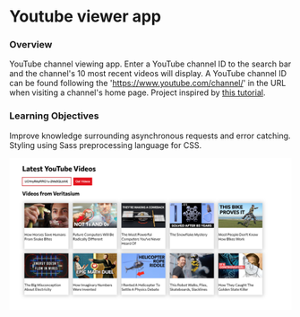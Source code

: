 # Youtube viewer app

### Overview
YouTube channel viewing app. Enter a YouTube channel ID to the search bar and the channel's 10 most recent videos will display. A YouTube channel ID can be found following the 'https://www.youtube.com/channel/' in the URL when visiting a channel's home page. Project inspired by [this tutorial](https://www.youtube.com/watch?v=X6GpRxu4q_s).

### Learning Objectives
Improve knowledge surrounding asynchronous requests and error catching. Styling using Sass preprocessing language for CSS.


![png](Picture/youtube-viewer.png)

